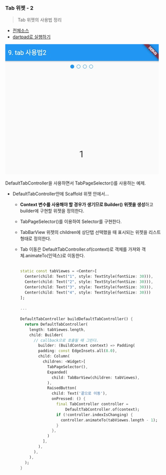 ### Tab 위젯 - 2 
> Tab 위젯의 사용법 정리

- [전체소스](../../lib/basic/TabExample2.dart)
- [dartpad로 실행하기](https://dartpad.dev/12e91713c98fe054f9d57f7901ba7071?null_safety=true)

![](../images/TabExample2.jpg)

DefaultTabController을 사용하면서 TabPageSelector()를 사용하는 예제. 

- DefaultTabController안에 Scaffold 위젯 안에서...
  - **Context 변수를 사용해야 할 경우가 생기므로 Builder() 위젯을 생성**하고 builder에 구현할 위젯을 정의한다. 
  - TabPageSelector()를 이용하여 Selector를 구현한다.
  - TabBarView 위젯의 children에 상단탭 선택했을 때 표시되는 위젯을 리스트 형태로 정의한다.
  - Tab 이동은 DefaultTabController.of(context)로 객체를 가져와 객체.animateTo(인덱스)로 이동한다. 

    ~~~dart

    static const tabViewes = <Center>[
      Center(child: Text("1", style: TextStyle(fontSize: 30))),
      Center(child: Text("2", style: TextStyle(fontSize: 30))),
      Center(child: Text("3", style: TextStyle(fontSize: 30))),
      Center(child: Text("4", style: TextStyle(fontSize: 30)))
    ];

    ...

    DefaultTabController buildDefaultTabController() {
      return DefaultTabController(
        length: tabViewes.length,
        child: Builder(
          // callback으로 호출될 때 그린다.
            builder: (BuildContext context) => Padding(
            padding: const EdgeInsets.all(8.0),
            child: Column(
              children: <Widget>[
                TabPageSelector(),
                Expanded(
                  child: TabBarView(children: tabViewes),
                ),
                RaisedButton(
                  child: Text('끝으로 이동'),
                  onPressed: () {
                    final TabController controller =
                        DefaultTabController.of(context);
                    if (!controller.indexIsChanging) {
                      controller.animateTo(tabViewes.length - 1);
                    }
                  },
                )
              ],
            ),
          ),
        ),
      );
    }
    
    ~~~

